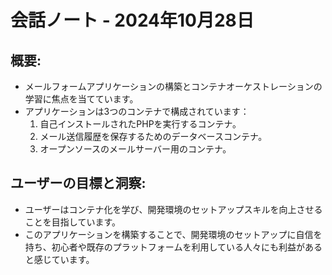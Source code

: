# 会話ノート - 2024年10月28日

## 概要:
- メールフォームアプリケーションの構築とコンテナオーケストレーションの学習に焦点を当てています。
- アプリケーションは3つのコンテナで構成されています：
  1. 自己インストールされたPHPを実行するコンテナ。
  2. メール送信履歴を保存するためのデータベースコンテナ。
  3. オープンソースのメールサーバー用のコンテナ。

## ユーザーの目標と洞察:
- ユーザーはコンテナ化を学び、開発環境のセットアップスキルを向上させることを目指しています。
- このアプリケーションを構築することで、開発環境のセットアップに自信を持ち、初心者や既存のプラットフォームを利用している人々にも利益があると感じています。

